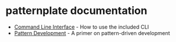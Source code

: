 # patternplate documentation

*  [Command Line Interface](./cli.md) - How to use the included CLI
*  [Pattern Development](./pattern-development.md) - A primer on pattern-driven development
